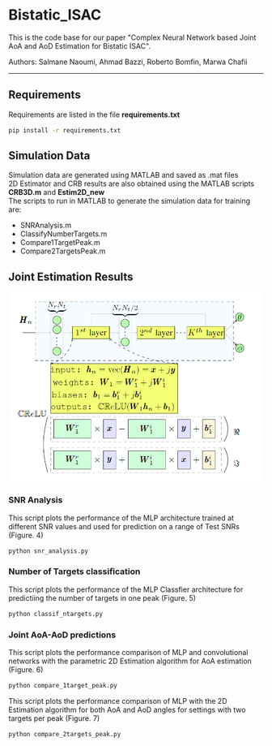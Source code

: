 # Bistatic_ISAC #
 This is the code base for our paper "Complex Neural Network based Joint AoA and AoD Estimation for Bistatic ISAC". 
 
 Authors: Salmane Naoumi, Ahmad Bazzi, Roberto Bomfin, Marwa Chafii

- - - -

## Requirements ##

Requirements are listed in the file **requirements.txt**
```bash
pip install -r requirements.txt
```

## Simulation Data ##

Simulation data are generated using MATLAB and saved as .mat files  
2D Estimator and CRB results are also obtained using the MATLAB scripts **CRB3D.m** and **Estim2D_new**  
The scripts to run in MATLAB to generate the simulation data for training are:  
- SNRAnalysis.m  
- ClassifyNumberTargets.m  
- Compare1TargetPeak.m  
- Compare2TargetsPeak.m  

## Joint Estimation Results ##

<p align="center">
    <img src="https://github.com/salmane-s9/Bistatic_ISAC/blob/main/images/image_model.png" alt="drawing" width="500"/>
</p>

### SNR Analysis ###  

This script plots the performance of the MLP architecture trained at different SNR values and used for prediction on a range of Test SNRs (Figure. 4)
```bash
python snr_analysis.py 
```
### Number of Targets classification ###  

This script plots the performance of the MLP Classfier architecture for predictiing the number of targets in one peak (Figure. 5)
```bash
python classif_ntargets.py 
```
### Joint AoA-AoD predictions ###  

This script plots the performance comparison of MLP and convolutional networks with the parametric 2D Estimation algorithm for AoA estimation (Figure. 6)
```bash
python compare_1target_peak.py 
```
This script plots the performance comparison of MLP with the 2D Estimation algorithm for both AoA and AoD angles for settings with two targets per peak (Figure. 7)
```bash
python compare_2targets_peak.py 
```
